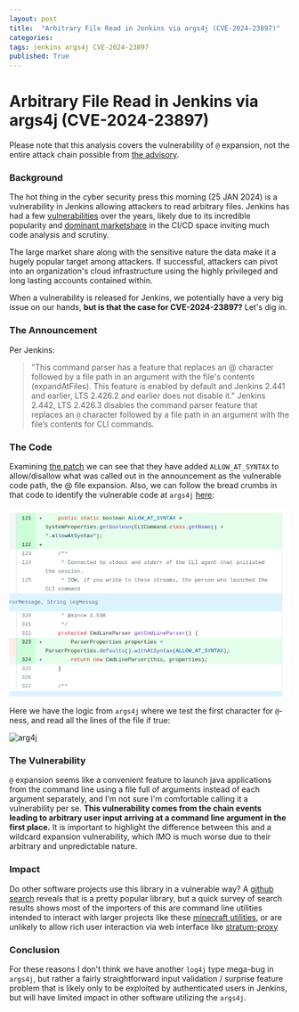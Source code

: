 ```yaml
---
layout: post
title:  "Arbitrary File Read in Jenkins via args4j (CVE-2024-23897)"
categories: 
tags: jenkins args4j CVE-2024-23897
published: True
---
```

# Arbitrary File Read in Jenkins via args4j (CVE-2024-23897)
Please note that this analysis covers the vulnerability of `@` expansion, not the entire attack chain possible from [the advisory](https://www.jenkins.io/security/advisory/2024-01-24/).

### Background
The hot thing in the cyber security press this morning (25 JAN 2024) is a vulnerability in Jenkins allowing attackers to read arbitrary files. Jenkins has had a few [vulnerabilities](https://www.cvedetails.com/vulnerability-list/vendor_id-15865/product_id-34004/Jenkins-Jenkins.html) over the years, likely due to its incredible popularity and [dominant marketshare](https://6sense.com/tech/continuos-integration/jenkins-market-share) in the CI/CD space inviting much code analysis and scrutiny.

The large market share along with the sensitive nature the data make it a hugely popular target among attackers. If successful, attackers can pivot into an organization's cloud infrastructure using the highly privileged and long lasting accounts contained within.

When a vulnerability is released for Jenkins, we potentially have a very big issue on our hands, **but is that the case for CVE-2024-23897?** Let's dig in.

### The Announcement
Per Jenkins:
> "This command parser has a feature that replaces an @ character followed by a file path in an argument with the file's contents (expandAtFiles). This feature is enabled by default and Jenkins 2.441 and earlier, LTS 2.426.2 and earlier does not disable it."
> Jenkins 2.442, LTS 2.426.3 disables the command parser feature that replaces an `@` character followed by a file path in an argument with the file’s contents for CLI commands.

### The Code
Examining [the patch](https://github.com/jenkinsci/jenkins/commit/554f03782057c499c49bbb06575f0d28b5200edb) we can see that they have added `ALLOW_AT_SYNTAX` to allow/disallow what was called out in the announcement as the vulnerable code path, the @ file expansion. Also, we can follow the bread crumbs in that code to identify the vulnerable code at `args4j` [here](https://github.com/kohsuke/args4j/blob/b819bd367a70fe102f7a7cab628c2e9f080705fe/args4j/src/org/kohsuke/args4j/CmdLineParser.java#L556):

![patch](/assets/img/CVE-2024-23897/patch.png)


Here we have the logic from `args4j` where we test the first character for `@`-ness, and read all the lines of the file if true:

![arg4j](/assets/img/CVE-2024-23897/readlllines.png)

### The Vulnerability
`@` expansion seems like a convenient feature to launch java applications from the command line using a file full of arguments instead of each argument separately, and I'm not sure I'm comfortable calling it a vulnerability per se. **This vulnerability comes from the chain events leading to arbitrary user input arriving at a command line argument in the first place.** It is important to highlight the difference between this and a wildcard expansion vulnerability, which IMO is much worse due to their arbitrary and unpredictable nature.

### Impact
Do other software projects use this library in a vulnerable way? A [github search](https://github.com/search?q=%22import+org.kohsuke.args4j.CmdLineParser%3B%22+path%3A*.java++NOT+is%3Aarchived&type=Code&ref=advsearch&l=&l=&p=3) reveals that is a pretty popular library, but a quick survey of search results shows most of the importers of this are command line utilities intended to interact with larger projects like these [minecraft utilities](https://github.com/search?q=%22import+org.kohsuke.args4j.CmdLineParser%3B%22+path%3A*.java++NOT+is%3Aarchived+minecraft&type=code&ref=advsearch), or are unlikely to allow rich user interaction via web interface like [stratum-proxy](https://github.com/search?q=%22import+org.kohsuke.args4j.CmdLineParser%3B%22+path%3A*.java++NOT+is%3Aarchived+stratum&type=code&ref=advsearch)

### Conclusion
For these reasons I don't think we have another `log4j` type mega-bug in `args4j`, but rather a fairly straightforward input validation / surprise feature problem that is likely only to be exploited by authenticated users in Jenkins, but will have limited impact in other software utilizing the `args4j`.